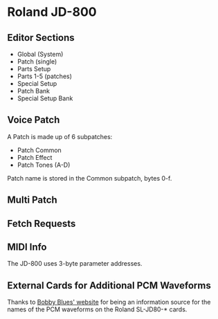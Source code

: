 # Roland JD-800


## Editor Sections

* Global (System)
* Patch (single)
* Parts Setup
* Parts 1-5 (patches)
* Special Setup
* Patch Bank
* Special Setup Bank

## Voice Patch

A Patch is made up of 6 subpatches:

* Patch Common
* Patch Effect
* Patch Tones (A-D)

Patch name is stored in the Common subpatch, bytes 0-f.

## Multi Patch


## Fetch Requests


## MIDI Info

The JD-800 uses 3-byte parameter addresses.

## External Cards for Additional PCM Waveforms

Thanks to [Bobby Blues' website](http://bobbyblues.recup.ch/roland_jd-800/jd-800_soundbanks.htm) for being an information source for the names of the PCM waveforms on the Roland SL-JD80-* cards.
